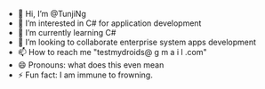 - 👋 Hi, I’m @TunjiNg
- 👀 I’m interested in C# for application development
- 🌱 I’m currently learning C#
- 💞️ I’m looking to collaborate enterprise system apps development
- 📫 How to reach me "testmydroids@ g m a i l .com"
- 😄 Pronouns: what does this even mean
- ⚡ Fun fact: I am immune to frowning.

<!---
TunjiCool/TunjiCool is a ✨ special ✨ repository because its `README.md` (this file) appears on your GitHub profile.
You can click the Preview link to take a look at your changes.
--->
